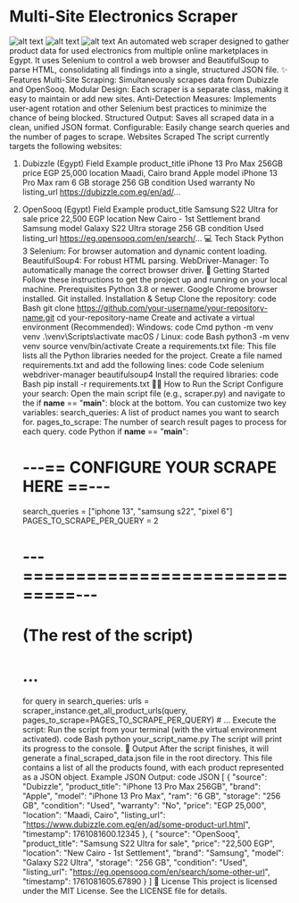 # Multi-Site Electronics Scraper
![alt text](https://img.shields.io/badge/python-3.8+-blue.svg)
![alt text](https://img.shields.io/badge/license-MIT-green.svg)
![alt text](https://img.shields.io/badge/built%20with-Selenium-orange.svg)
An automated web scraper designed to gather product data for used electronics from multiple online marketplaces in Egypt. It uses Selenium to control a web browser and BeautifulSoup to parse HTML, consolidating all findings into a single, structured JSON file.
✨ Features
Multi-Site Scraping: Simultaneously scrapes data from Dubizzle and OpenSooq.
Modular Design: Each scraper is a separate class, making it easy to maintain or add new sites.
Anti-Detection Measures: Implements user-agent rotation and other Selenium best practices to minimize the chance of being blocked.
Structured Output: Saves all scraped data in a clean, unified JSON format.
Configurable: Easily change search queries and the number of pages to scrape.
Websites Scraped
The script currently targets the following websites:
1. Dubizzle (Egypt)
Field	Example
product_title	iPhone 13 Pro Max 256GB
price	EGP 25,000
location	Maadi, Cairo
brand	Apple
model	iPhone 13 Pro Max
ram	6 GB
storage	256 GB
condition	Used
warranty	No
listing_url	https://dubizzle.com.eg/en/ad/...
2. OpenSooq (Egypt)
Field	Example
product_title	Samsung S22 Ultra for sale
price	22,500 EGP
location	New Cairo - 1st Settlement
brand	Samsung
model	Galaxy S22 Ultra
storage	256 GB
condition	Used
listing_url	https://eg.opensooq.com/en/search/...
💻 Tech Stack
Python 3
Selenium: For browser automation and dynamic content loading.
BeautifulSoup4: For robust HTML parsing.
WebDriver-Manager: To automatically manage the correct browser driver.
🚀 Getting Started
Follow these instructions to get the project up and running on your local machine.
Prerequisites
Python 3.8 or newer.
Google Chrome browser installed.
Git installed.
Installation & Setup
Clone the repository:
code
Bash
git clone https://github.com/your-username/your-repository-name.git
cd your-repository-name
Create and activate a virtual environment (Recommended):
Windows:
code
Cmd
python -m venv venv
.\venv\Scripts\activate
macOS / Linux:
code
Bash
python3 -m venv venv
source venv/bin/activate
Create a requirements.txt file:
This file lists all the Python libraries needed for the project. Create a file named requirements.txt and add the following lines:
code
Code
selenium
webdriver-manager
beautifulsoup4
Install the required libraries:
code
Bash
pip install -r requirements.txt
🏃‍♀️ How to Run the Script
Configure your search:
Open the main script file (e.g., scraper.py) and navigate to the if __name__ == "__main__": block at the bottom. You can customize two key variables:
search_queries: A list of product names you want to search for.
pages_to_scrape: The number of search result pages to process for each query.
code
Python
if __name__ == "__main__":
    # ---== CONFIGURE YOUR SCRAPE HERE ==---
    search_queries = ["iphone 13", "samsung s22", "pixel 6"]
    PAGES_TO_SCRAPE_PER_QUERY = 2
    # ---==============================---

    # (The rest of the script)
    # ...
    for query in search_queries:
        urls = scraper_instance.get_all_product_urls(query, pages_to_scrape=PAGES_TO_SCRAPE_PER_QUERY)
        # ...
Execute the script:
Run the script from your terminal (with the virtual environment activated).
code
Bash
python your_script_name.py
The script will print its progress to the console.
📄 Output
After the script finishes, it will generate a final_scraped_data.json file in the root directory. This file contains a list of all the products found, with each product represented as a JSON object.
Example JSON Output:
code
JSON
[
    {
        "source": "Dubizzle",
        "product_title": "iPhone 13 Pro Max 256GB",
        "brand": "Apple",
        "model": "iPhone 13 Pro Max",
        "ram": "6 GB",
        "storage": "256 GB",
        "condition": "Used",
        "warranty": "No",
        "price": "EGP 25,000",
        "location": "Maadi, Cairo",
        "listing_url": "https://www.dubizzle.com.eg/en/ad/some-product-url.html",
        "timestamp": 1761081600.12345
    },
    {
        "source": "OpenSooq",
        "product_title": "Samsung S22 Ultra for sale",
        "price": "22,500 EGP",
        "location": "New Cairo - 1st Settlement",
        "brand": "Samsung",
        "model": "Galaxy S22 Ultra",
        "storage": "256 GB",
        "condition": "Used",
        "listing_url": "https://eg.opensooq.com/en/search/some-other-url",
        "timestamp": 1761081605.67890
    }
]
📜 License
This project is licensed under the MIT License. See the LICENSE file for details.
